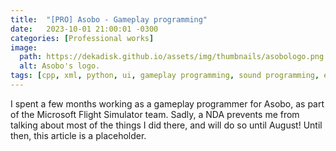 ```yaml
---
title:  "[PRO] Asobo - Gameplay programming"
date:   2023-10-01 21:00:01 -0300
categories: [Professional works]
image:
  path: https://dekadisk.github.io/assets/img/thumbnails/asobologo.png
  alt: Asobo's logo.
tags: [cpp, xml, python, ui, gameplay programming, sound programming, engine programming]
---
```

I spent a few months working as a gameplay programmer for Asobo, as part of the Microsoft Flight Simulator team. Sadly, a NDA prevents me from talking about most of the things I did there, and will do so until August! Until then, this article is a placeholder.
